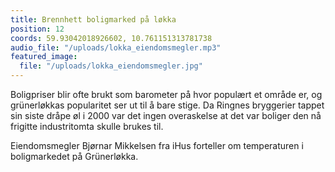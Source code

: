 ```yaml
---
title: Brennhett boligmarked på løkka
position: 12
coords: 59.93042018926602, 10.761151313781738
audio_file: "/uploads/lokka_eiendomsmegler.mp3"
featured_image:
  file: "/uploads/lokka_eiendomsmegler.jpg"
---
```


Boligpriser blir ofte brukt som barometer på hvor populært et område er, og grünerløkkas popularitet ser ut til å bare stige. Da Ringnes bryggerier tappet sin siste dråpe øl i 2000 var det ingen overaskelse at det var boliger den nå frigitte industritomta skulle brukes til.

Eiendomsmegler Bjørnar Mikkelsen fra iHus forteller om temperaturen i boligmarkedet på Grünerløkka.